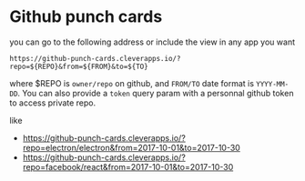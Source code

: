 # Github punch cards

you can go to the following address or include the view in any app you want

```
https://github-punch-cards.cleverapps.io/?repo=${REPO}&from=${FROM}&to=${TO}
```

where $REPO is `owner/repo` on github, and `FROM/TO` date format is `YYYY-MM-DD`. You can also provide a `token` query param with a personnal github token to access private repo.

like

* https://github-punch-cards.cleverapps.io/?repo=electron/electron&from=2017-10-01&to=2017-10-30
* https://github-punch-cards.cleverapps.io/?repo=facebook/react&from=2017-10-01&to=2017-10-30
